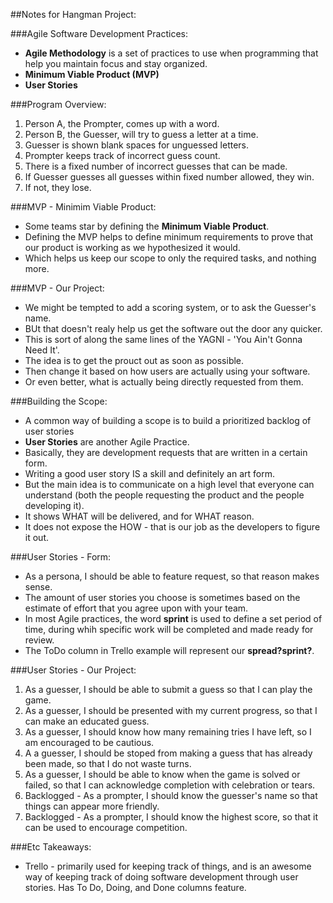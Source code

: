 ##Notes for Hangman Project:

###Agile Software Development Practices:
- **Agile Methodology** is a set of practices to use when programming that help you maintain focus and stay organized.
- **Minimum Viable Product (MVP)**
- **User Stories**

###Program Overview:
1. Person A, the Prompter, comes up with a word.
2. Person B, the Guesser, will try to guess a letter at a time.
3. Guesser is shown blank spaces for unguessed letters.
4. Prompter keeps track of incorrect guess count.
5. There is a fixed number of incorrect guesses that can be made.
6. If Guesser guesses all guesses within fixed number allowed, they win.
7. If not, they lose.

###MVP - Minimim Viable Product:
- Some teams star by defining the **Minimum Viable Product**.
- Defining the MVP helps to define minimum requirements to prove that our product is working as we hypothesized it would.
- Which helps us keep our scope to only the required tasks, and nothing more.

###MVP - Our Project:
- We might be tempted to add a scoring system, or to ask the Guesser's name.
- BUt that doesn't realy help us get the software out the door any quicker.
- This is sort of along the same lines of the YAGNI - 'You Ain't Gonna Need It'.
- The idea is to get the prouct out as soon as possible.
- Then change it based on how users are actually using your software.
- Or even better, what is actually being directly requested from them.


###Building the Scope:
- A common way of building a scope is to build a prioritized backlog of user stories
- **User Stories** are another Agile Practice.
- Basically, they are development requests that are written in a certain form.
- Writing a good user story IS a skill and definitely an art form.
- But the main idea is to communicate on a high level that everyone can understand (both the people requesting the product and the people developing it).
- It shows WHAT will be delivered, and for WHAT reason.
- It does not expose the HOW - that is our job as the developers to figure it out.

###User Stories - Form:
- As a persona, I should be able to feature request, so that reason makes sense.
- The amount of user stories you choose is sometimes based on the estimate of effort that you agree upon with your team.
- In most Agile practices, the word **sprint** is used to define a set period of time, during whih specific work will be completed and made ready for review.
- The ToDo column in Trello example will represent our **spread?sprint?**.


###User Stories - Our Project:
1. As a guesser, I should be able to submit a guess so that I can play the game.
2. As a guesser, I should be presented with my current progress, so that I can make an educated guess.
3. As a guesser, I should know how many remaining tries I have left, so I am encouraged to be cautious.
4. A a guesser, I should be stoped from making a guess that has already been made, so that I do not waste turns.
5. As a guesser, I should be able to know when the game is solved or failed, so that I can acknowledge completion with celebration or tears.
6. Backlogged - As a prompter, I should know the guesser's name so that things can appear more friendly.
7. Backlogged - As a prompter, I should know the highest score, so that it can be used to encourage competition.


###Etc Takeaways:
- Trello - primarily used for keeping track of things, and is an awesome way of keeping track of doing software development through user stories. Has To Do, Doing, and Done columns feature.